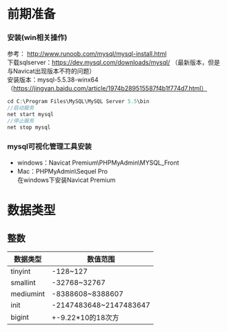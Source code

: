 # 前期准备
### 安装(win相关操作)
参考： http://www.runoob.com/mysql/mysql-install.html   
下载sqlserver：https://dev.mysql.com/downloads/mysql/ （最新版本，但是与Navicat出现版本不符的问题）  
安装版本：mysql-5.5.38-winx64（https://jingyan.baidu.com/article/1974b289515587f4b1f774d7.html）
``` c
cd C:\Program Files\MySQL\MySQL Server 5.5\bin
//启动服务
net start mysql  
//停止服务
net stop mysql
```
### mysql可视化管理工具安装
- windows：Navicat Premium\PHPMyAdmin\MYSQL_Front
- Mac：PHPMyAdmin\Sequel Pro  
在windows下安装Navicat Premium

# 数据类型
## 整数
|数据类型|数值范围|
|---|---|
|tinyint|-128~127|
|smallint|-32768~32767|
|mediumint|-8388608~8388607|
|init|-2147483648~2147483647|
|bigint|+-9.22*10的18次方 |
